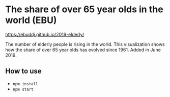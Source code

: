 # The share of over 65 year olds in the world (EBU)

https://ebuddj.github.io/2019-elderly/

The number of elderly people is rising in the world. This visualization shows how the share of over 65 year olds has evolved since 1961. Added in June 2019.

## How to use

* `npm install`
* `npm start`
